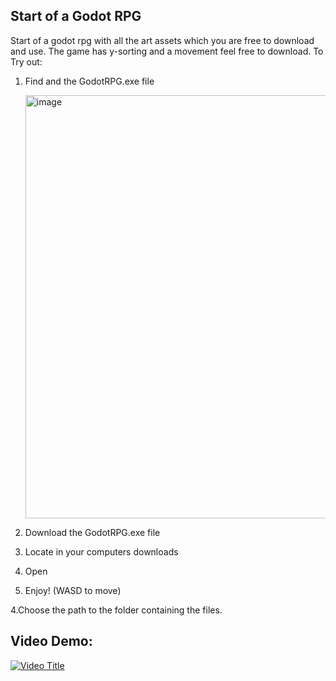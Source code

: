 ## Start of a Godot RPG
Start of a godot rpg with all the art assets which you are free to download and use. The game has y-sorting and a movement feel free to download.
To Try out:

  1. Find and the GodotRPG.exe file
     
     <img width="677" alt="image" src="https://github.com/user-attachments/assets/1acf54e5-6e1f-4231-9578-3472fbacd38a">

  2. Download the GodotRPG.exe file

  3. Locate in your computers downloads

  4. Open

  5. Enjoy! (WASD to move)


  4.Choose the path to the folder containing the files.
## Video Demo:
[![Video Title](https://img.youtube.com/vi/5N-s9HXW8cs/0.jpg)](https://www.youtube.com/watch?v=5N-s9HXW8cs)
